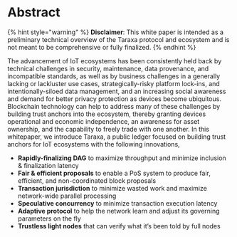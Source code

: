 # Abstract

{% hint style="warning" %}
**Disclaimer**: This white paper is intended as a preliminary technical overview of the Taraxa protocol and ecosystem and is not meant to be comprehensive or fully finalized.
{% endhint %}

The advancement of IoT ecosystems has been consistently held back by technical challenges in security, maintenance, data provenance, and incompatible standards, as well as by business challenges in a generally lacking or lackluster use cases, strategically-risky platform lock-ins, and intentionally-siloed data management, and an increasing social awareness and demand for better privacy protection as devices become ubiquitous. Blockchain technology can help to address many of these challenges by building trust anchors into the ecosystem, thereby granting devices operational and economic independence, an awareness for asset ownership, and the capability to freely trade with one another. In this whitepaper, we introduce Taraxa, a public ledger focused on building trust anchors for IoT ecosystems with the following innovations,

* **Rapidly-finalizing DAG** to maximize throughput and minimize inclusion & finalization latency
* **Fair & efficient proposals** to enable a PoS system to produce fair, efficient, and non-coordinated block proposals   
* **Transaction jurisdiction** to minimize wasted work and maximize network-wide parallel processing 
* **Speculative concurrency** to minimize transaction execution latency
* **Adaptive protocol** to help the network learn and adjust its governing parameters on the fly
* **Trustless light nodes** that can verify what it’s been told by full nodes 



